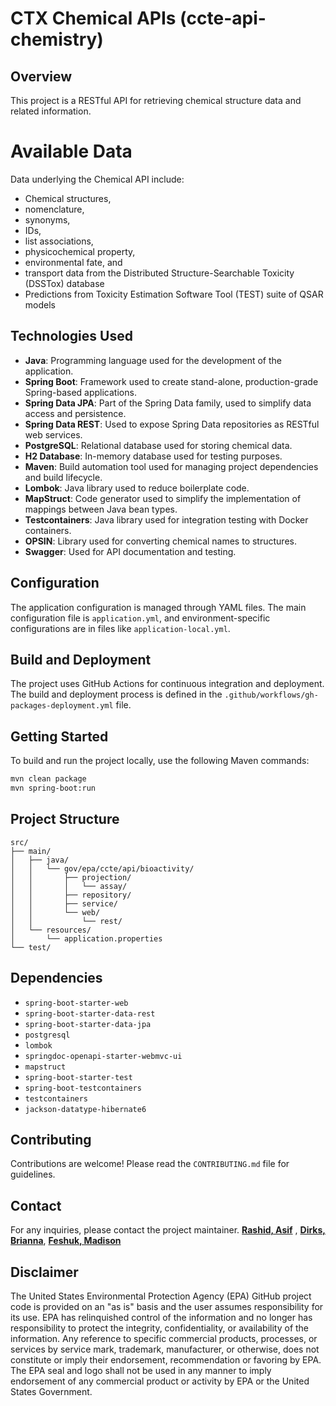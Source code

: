 # CTX Chemical APIs (ccte-api-chemistry)

## Overview
This project is a RESTful API for retrieving chemical structure data and related information.

# Available Data 
Data underlying the Chemical API include:
- Chemical structures, 
- nomenclature, 
- synonyms, 
- IDs, 
- list associations, 
- physicochemical property, 
- environmental fate, and 
- transport data from the Distributed Structure-Searchable Toxicity (DSSTox) database 
- Predictions from Toxicity Estimation Software Tool (TEST) suite of QSAR models

## Technologies Used
- **Java**: Programming language used for the development of the application.
- **Spring Boot**: Framework used to create stand-alone, production-grade Spring-based applications.
- **Spring Data JPA**: Part of the Spring Data family, used to simplify data access and persistence.
- **Spring Data REST**: Used to expose Spring Data repositories as RESTful web services.
- **PostgreSQL**: Relational database used for storing chemical data.
- **H2 Database**: In-memory database used for testing purposes.
- **Maven**: Build automation tool used for managing project dependencies and build lifecycle.
- **Lombok**: Java library used to reduce boilerplate code.
- **MapStruct**: Code generator used to simplify the implementation of mappings between Java bean types.
- **Testcontainers**: Java library used for integration testing with Docker containers.
- **OPSIN**: Library used for converting chemical names to structures.
- **Swagger**: Used for API documentation and testing.

## Configuration
The application configuration is managed through YAML files. The main configuration file is `application.yml`, and environment-specific configurations are in files like `application-local.yml`.

## Build and Deployment
The project uses GitHub Actions for continuous integration and deployment. The build and deployment process is defined in the `.github/workflows/gh-packages-deployment.yml` file.

## Getting Started
To build and run the project locally, use the following Maven commands:

```sh
mvn clean package
mvn spring-boot:run
```

## Project Structure
```plaintext
src/
├── main/
│   ├── java/
│   │   └── gov/epa/ccte/api/bioactivity/
│   │       ├── projection/
│   │       │   └── assay/
│   │       ├── repository/
│   │       ├── service/
│   │       └── web/
│   │           └── rest/
│   └── resources/
│       └── application.properties
└── test/
```

## Dependencies
- `spring-boot-starter-web`
- `spring-boot-starter-data-rest`
- `spring-boot-starter-data-jpa`
- `postgresql`
- `lombok`
- `springdoc-openapi-starter-webmvc-ui`
- `mapstruct`
- `spring-boot-starter-test`
- `spring-boot-testcontainers`
- `testcontainers`
- `jackson-datatype-hibernate6`

## Contributing
Contributions are welcome! Please read the `CONTRIBUTING.md` file for guidelines.

## Contact
 For any inquiries, please contact the project maintainer. **[Rashid, Asif](https://github.com/asif-rashid)** , **[Dirks, Brianna](https://github.com/bridirks)**, **[Feshuk, Madison](https://github.com/madison-feshuk)**

## Disclaimer
The United States Environmental Protection Agency (EPA) GitHub project code is provided on an "as is" basis and the user assumes responsibility for its use. EPA has relinquished control of the information and no longer has responsibility to protect the integrity, confidentiality, or availability of the information. Any reference to specific commercial products, processes, or services by service mark, trademark, manufacturer, or otherwise, does not constitute or imply their endorsement, recommendation or favoring by EPA. The EPA seal and logo shall not be used in any manner to imply endorsement of any commercial product or activity by EPA or the United States Government. 